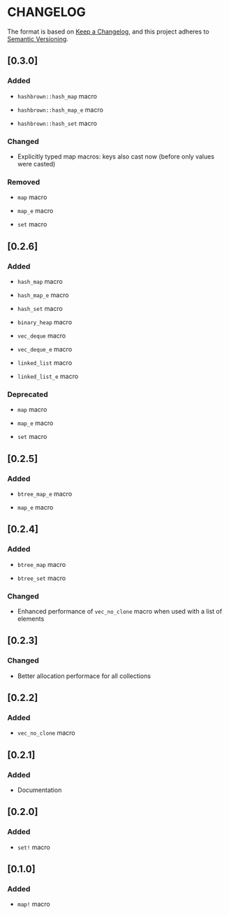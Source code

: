 # CHANGELOG

The format is based on [Keep a Changelog](https://keepachangelog.com/en/1.0.0/),
and this project adheres to [Semantic Versioning](https://semver.org/spec/v2.0.0.html>).


## [0.3.0]

### Added

* `hashbrown::hash_map` macro

* `hashbrown::hash_map_e` macro

* `hashbrown::hash_set` macro

### Changed

* Explicitly typed map macros: keys also cast now (before only values were 
  casted)

### Removed

* `map` macro

* `map_e` macro

* `set` macro


## [0.2.6]

### Added

* `hash_map` macro

* `hash_map_e` macro

* `hash_set` macro

* `binary_heap` macro

* `vec_deque` macro

* `vec_deque_e` macro

* `linked_list` macro

* `linked_list_e` macro

### Deprecated

* `map` macro

* `map_e` macro

* `set` macro


## [0.2.5]

### Added

* `btree_map_e` macro

* `map_e` macro


## [0.2.4]

### Added

* `btree_map` macro

* `btree_set` macro

### Changed

* Enhanced performance of `vec_no_clone` macro when used with a
  list of elements


## [0.2.3]

### Changed

* Better allocation performace for all collections


## [0.2.2]

### Added

* `vec_no_clone` macro


## [0.2.1]

### Added

* Documentation


## [0.2.0]

### Added

* `set!` macro


## [0.1.0]

### Added

* `map!` macro
